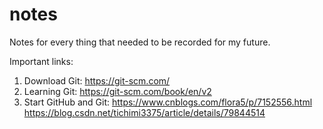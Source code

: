 # notes
Notes for every thing that needed to be recorded for my future.

Important links:
1. Download Git: https://git-scm.com/
2. Learning Git: https://git-scm.com/book/en/v2
3. Start GitHub and Git: 
  https://www.cnblogs.com/flora5/p/7152556.html
  https://blog.csdn.net/tichimi3375/article/details/79844514
